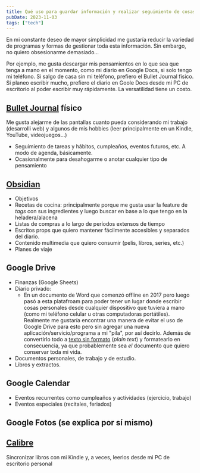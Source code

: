 ```yaml
---
title: Qué uso para guardar información y realizar seguimiento de cosas
pubDate: 2023-11-03
tags: ["tech"]
---
```


En mi constante deseo de mayor simplicidad me gustaría reducir la variedad de programas y formas de gestionar toda esta información. Sin embargo, no quiero obsesionarme demasiado...

Por ejemplo, me gusta descargar mis pensamientos en lo que sea que tenga a mano en el momento, como mi diario en Google Docs, si solo tengo mi teléfono. Si salgo de casa sin mi teléfono, prefiero el Bullet Journal físico. Si planeo escribir mucho, prefiero el diario en Goole Docs desde mi PC de escritorio al poder escribir muy rápidamente. La versatilidad tiene un costo.

## [Bullet Journal](https://bulletjournal.com/) físico
Me gusta alejarme de las pantallas cuanto pueda considerando mi trabajo (desarrolli web) y algunos de mis hobbies (leer principalmente en un Kindle, YouTube, videojuegos...)
- Seguimiento de tareas y hábitos, cumpleaños, eventos futuros, etc. A modo de agenda, básicamente.
- Ocasionalmente para desahogarme o anotar cualquier tipo de pensamiento

## [Obsidian](https://obsidian.md/)
- Objetivos
- Recetas de cocina: principalmente porque me gusta usar la feature de _tags_ con sus ingredientes y luego buscar en base a lo que tengo en la heladera/alacena
- Listas de compras a lo largo de períodos extensos de tiempo
- Escritos props que quiero mantener fácilmente accesibles y separados del diario.
- Contenido multimedia que quiero consumir (pelis, libros, series, etc.)
- Planes de viaje

## Google Drive
- Finanzas (Google Sheets)
- Diario privado:
     - En un documento de Word que comenzó offline en 2017 pero luego pasó a esta platafroam para poder tener un lugar donde escribir cosas personales desde cualquier dispositivo que tuviera a mano (como mi teléfono celular u otras computadoras portátiles). Realmente me gustaría encontrar una manera de evitar el uso de Google Drive para esto pero sin agregar una nueva aplicación/servicio/programa a mi "pila", por así decirlo. Además de convertirlo todo a [texto sin formato](https://sive.rs/plaintext) (_plain text_) y formatearlo en consecuencia, ya que probablemente sea _el_ documento que quiero conservar toda mi vida.
- Documentos personales, de trabajo y de estudio.
- Libros y extractos.

## Google Calendar
- Eventos recurrentes como cumpleaños y actividades (ejercicio, trabajo)
- Eventos especiales (recitales, feriados)

## Google Fotos (se explica por sí mismo)

## [Calibre](https://calibre-ebook.com/)
Sincronizar libros con mi Kindle y, a veces, leerlos desde mi PC de escritorio personal